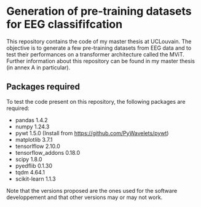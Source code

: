 # Generation of pre-training datasets for EEG classififcation
This repository contains the code of my master thesis at UCLouvain. The objective is to generate a few pre-training datasets from EEG data and to test their performances on a transformer architecture called the MViT.
Further information about this repository can be found in my master thesis (in annex A in particular).

## Packages required
To test the code present on this repository, the following packages are required:

- pandas 1.4.2
- numpy 1.24.3
- pywt 1.5.0 (Install from https://github.com/PyWavelets/pywt)
- matplotlib 3.7.1
- tensorlflow 2.10.0
- tensorflow_addons 0.18.0
- scipy 1.8.0
- pyedflib 0.1.30
- tqdm 4.64.1
- scikit-learn 1.1.3

Note that the versions proposed are the ones used for the software developpement and that other versions may or may not work.
